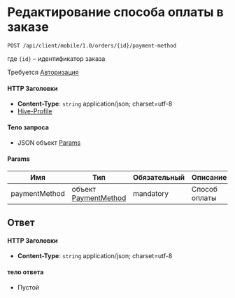 # Редактирование способа оплаты в заказе

`POST /api/client/mobile/1.0/orders/{id}/payment-method`

где `{id}` – идентификатор заказа

Требуется [Авторизация](hmac.md)
#### HTTP Заголовки
* **Content-Type**: `string` application/json; charset=utf-8
* [Hive-Profile](http_headers.md)

#### Тело запроса
* JSON объект [Params](#Params-fields)

<a name="Params-fields"></a>
#### Params
Имя | Тип | Обязательный | Описание 
--- | --- | --- | --- 
paymentMethod | объект [PaymentMethod](objects.md#PaymentMethod-fields) | mandatory | Способ оплаты

## Ответ

#### HTTP Заголовки
* **Content-Type**: `string` application/json; charset=utf-8

#### тело ответа
* Пустой
